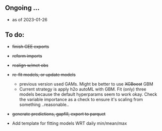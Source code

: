 ## Ongoing ...

-   as of 2023-01-26

## To do:

-   ~~finish GEE exports~~

-   ~~reform imports~~

-   ~~realign w/met obs~~

-   ~~re-fit models, or update models~~

    -   previous version used GAMs. Might be better to use ~~XGBoost~~ GBM
    -   Current strategy is apply h2o autoML with GBM. Fit (only) three models because the default hyperparams seem to work okay. Check the variable importance as a check to ensure it's scaling from something ..reasonable..

-   ~~generate predictions, gapfill, export to parquet~~ 

- Add template for fitting models WRT daily min/mean/max